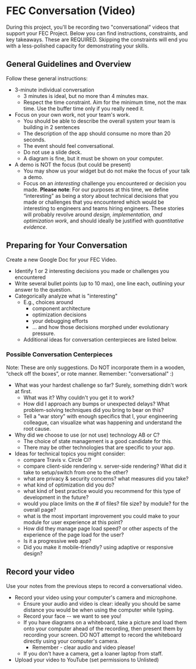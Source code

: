 
# FEC Conversation (Video)

During this project, you'll be recording two "conversational" videos that support your FEC Project. Below you can find instructions, constraints, and key takeaways. These are REQUIRED. Skipping the constraints will end you with a less-polished capacity for demonstrating your skills.

## General Guidelines and Overview

Follow these general instructions:

*   3-minute individual conversation
    *   3 minutes is ideal, but no more than 4 minutes max.
    *   Respect the time constraint. Aim for the minimum time, not the max time. Use the buffer time only if you really need it.
*   Focus on your own work, not your team's work.
    *   You should be able to describe the overall system your team is building in 2 sentences
    *   The description of the app should consume no more than 20 seconds.
    *   The event should feel conversational.
    *   Do not use a slide deck.
    *   A diagram is fine, but it must be shown on your computer.
*   A demo is NOT the focus (but could be present)
    *   You may show us your widget but do not make the focus of your talk a demo.
    *   Focus on an _interesting_ challenge you encountered or decision you made. **Please note**: For our purposes at this time, we define “interesting" as being a story about technical decisions that you made or challenges that you encountered which would be interesting to engineers and teams hiring engineers. These stories will probably revolve around _design, implementation, and optimization work_, and should ideally be justified with _quantitative evidence_.

## Preparing for Your Conversation

Create a new Google Doc for your FEC Video.

*   Identify 1 or 2 interesting decisions you made or challenges you encountered
*   Write several bullet points (up to 10 max), one line each, outlining your answer to the question.
*   Categorically analyze what is "interesting"
    *   E.g., choices around
        *   component architecture
        *   optimization decisions
        *   your debugging efforts
        *   … and how those decisions morphed under evolutionary pressure.
    *   Additional ideas for conversation centerpieces are listed below.

### Possible Conversation Centerpieces

Note: These are only suggestions. Do NOT incorporate them in a wooden, “check off the boxes”, or rote manner. Remember: "conversational" :)

*   What was your hardest challenge so far? Surely, something didn't work at first.
    *   What was it? Why couldn't you get it to work?
    *   How did I approach any bumps or unexpected delays? What problem-solving techniques did you bring to bear on this?
    *   Tell a "war story" with enough specifics that I, your engineering colleague, can visualize what was happening and understand the root cause.
*   Why did we choose to use (or not use) technology AB or C?
    *   The choice of state management is a good candidate for this.
    *   There may be other technologies that are specific to your app.
*   Ideas for technical topics you might consider:
    *   compare Travis v. Circle CI?
    *   compare client-side rendering v. server-side rendering? What did it take to setup/switch from one to the other?
    *   what are privacy & security concerns? what measures did you take?
    *   what kind of optimization did you do?
    *   what kind of best practice would you recommend for this type of development in the future?
    *   would you place limits on the # of files? file size? by module? for the overall page?
    *   what is the most important improvement you could make to your module for user experience at this point?
    *   How did they manage page load speed? or other aspects of the experience of the page load for the user?
    *   Is it a progressive web app?
    *   Did you make it mobile-friendly? using adaptive or responsive design?

## Record your video

Use your notes from the previous steps to record a conversational video.

*   Record your video using your computer's camera and microphone.
    *   Ensure your audio and video is clear: ideally you should be same distance you would be when using the computer while typing.
    *   Record your face -- we want to see you!
    *   If you have diagrams on a whiteboard, take a picture and load them onto your computer ahead of the recording, then present them by recording your screen. DO NOT attempt to record the whiteboard directly using your computer's camera.
        *   Remember - clear audio and video please!
    *   If you don't have a camera, get a loaner laptop from staff.
*   Upload your video to YouTube (set permissions to Unlisted)